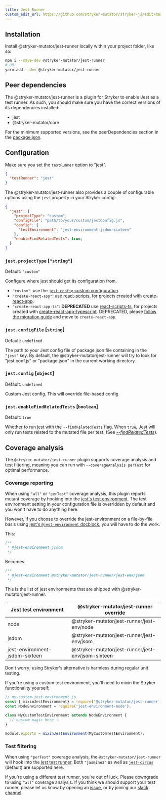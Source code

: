 ```yaml
---
title: Jest Runner
custom_edit_url: https://github.com/stryker-mutator/stryker-js/edit/master/docs/jest-runner.md
---
```


## Installation

Install @stryker-mutator/jest-runner locally within your project folder, like so:

```bash
npm i --save-dev @stryker-mutator/jest-runner
# OR
yarn add --dev @stryker-mutator/jest-runner
```

## Peer dependencies

The @stryker-mutator/jest-runner is a plugin for Stryker to enable Jest as a test runner. As such, you should make sure you have the correct versions of its dependencies installed:

- jest
- @stryker-mutator/core

For the minimum supported versions, see the peerDependencies section in the [package.json](https://raw.githubusercontent.com/stryker-mutator/stryker/master/packages/jest-runner/package.json).

## Configuration

Make sure you set the `testRunner` option to "jest".

```json
{
  "testRunner": "jest"
}
```

The @stryker-mutator/jest-runner also provides a couple of configurable options using the `jest` property in your Stryker config:

```json
{
  "jest": {
    "projectType": "custom",
    "configFile": "path/to/your/custom/jestConfig.js",
    "config": {
      "testEnvironment": "jest-environment-jsdom-sixteen"
    },
    "enableFindRelatedTests": true,
  }
}
```

### `jest.projectType` [`"string"`]

Default: `"custom"`

Configure where jest should get its configuration from.

* `"custom"`: use the [`jest.config` custom configuration](#jestconfig-object).
* `"create-react-app"`: use [react-scripts](https://www.npmjs.com/package/react-scripts), for projects created with [create-react-app](https://github.com/facebook/create-react-app).
* `"create-react-app-ts"`: **DEPRECATED** use [react-scripts-ts](https://www.npmjs.com/package/react-scripts-ts), for projects created with [create-react-app-typescript](https://github.com/wmonk/create-react-app-typescript). DEPRECATED, please [follow the migration guide](https://create-react-app.dev/docs/adding-typescript/) and move to `create-react-app`.

### `jest.configFile` [`string`]

Default: `undefined`

The path to your Jest config file of package.json file containing in the `"jest"` key. By default, the @stryker-mutator/jest-runner will try to look for "jest.conf.js" or "package.json" in the current working directory.

### `jest.config` [`object`]

Default: `undefined`

Custom Jest config. This will override file-based config.

### `jest.enableFindRelatedTests` [`boolean`]

Default: `true`

Whether to run jest with the `--findRelatedTests` flag. When `true`, Jest will only run tests related to the mutated file per test. (See [_--findRelatedTests_](https://jestjs.io/docs/en/cli.html#--findrelatedtests-spaceseparatedlistofsourcefiles)).


## Coverage analysis

The `@stryker-mutator/jest-runner` plugin supports coverage analysis and test filtering, meaning you can run with `--coverageAnalysis perTest` for optimal performance.

### Coverage reporting

When using `"all"` or `"perTest"` coverage analysis, this plugin reports mutant coverage by hooking into the [jest's test environment](https://jestjs.io/docs/en/configuration.html#testenvironment-string). The test environment setting in your configuration file is overridden by default and you won't have to do anything here.

However, if you choose to override the jest-environment on a file-by-file basis using [jest's `@jest-environment` docblock](https://jestjs.io/docs/en/configuration.html#testenvironment-string), you will have to do the work. 

This:

```js
/**
 * @jest-environment jsdom
 */
```

Becomes:

```js
/**
 * @jest-environment @stryker-mutator/jest-runner/jest-env/jsom 
 */
```

This is the list of jest environments that are shipped with @stryker-mutator/jest-runner.

Jest test environment|@stryker-mutator/jest-runner override|
---|---
node|@stryker-mutator/jest-runner/jest-env/node
jsdom|@stryker-mutator/jest-runner/jest-env/jsom
jest-environment-jsdom-sixteen|@stryker-mutator/jest-runner/jest-env/jsom-sixteen

Don't worry; using Stryker's alternative is harmless during regular unit testing.

If you're using a custom test environment, you'll need to mixin the Stryker functionality yourself:

```js
// my-custom-jest-environment.js
const { mixinJestEnvironment} = require('@stryker-mutator/jest-runner');
const NodeEnvironment = require('jest-environment-node');

class MyCustomTestEnvironment extends NodeEnvironment {
  // custom magic here ✨
}

module.exports = mixinJestEnvironment(MyCustomTestEnvironment);
```

### Test filtering

When using `"perTest"` coverage analysis, the `@stryker-mutator/jest-runner` will hook into the [jest test runner](https://jestjs.io/docs/en/configuration.html#testrunner-string). Both `"jasmine2"` as well as [`jest-circus`](https://www.npmjs.com/package/jest-circus) (default) are supported here. 

If you're using a different test runner, you're out of luck. Please downgrade to using `"all"` coverage analysis. If you think we should support your test runner, please let us know by opening an [issue](https://github.com/stryker-mutator/stryker-js/issues/new?assignees=&labels=%F0%9F%9A%80+Feature+request&template=feature_request.md&title=), or by joining our [slack channel](https://join.slack.com/t/stryker-mutator/shared_invite/enQtOTUyMTYyNTg1NDQ0LTU4ODNmZDlmN2I3MmEyMTVhYjZlYmJkOThlNTY3NTM1M2QxYmM5YTM3ODQxYmJjY2YyYzllM2RkMmM1NjNjZjM).
